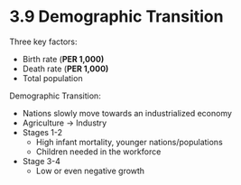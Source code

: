 # 3\.9 Demographic Transition

Three key factors:

- Birth rate (**PER 1,000)**
- Death rate (**PER 1,000)**
- Total population

Demographic Transition:

- Nations slowly move towards an industrialized economy
- Agriculture -> Industry
- Stages 1-2
  - High infant mortality, younger nations/populations
  - Children needed in the workforce
- Stage 3-4
  - Low or even negative growth